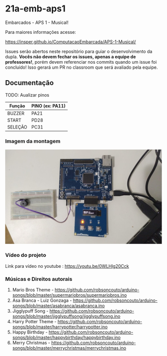 # 21a-emb-aps1

Embarcados - APS 1 - Musical!

Para maiores informações acesse:

https://insper.github.io/ComputacaoEmbarcada/APS-1-Musical/

Issues serão abertos neste repositório para guiar o desenvolvimento
da dupla. **Vocês não devem fechar os issues, apenas a equipe de professores!**, porém devem referenciar nos commits quando um issue 
foi concluído! Isso gerará um PR no classroom que será avaliado pela equipe.

## Documentação

TODO: Aualizar pinos

| Função  | PINO (ex: PA11) |
|---------|-----------------|
| BUZZER  |       PA21      |
| START   |       PD28      |
| SELEÇÃO |       PC31      |

### Imagem da montagem

![Montagem](img/montagem.jpeg)

### Vídeo do projeto

Link para vídeo no youtube : https://youtu.be/0WLHlg20Cck

### Músicas e Direitos autorais

1. Mario Bros Theme          - https://github.com/robsoncouto/arduino-songs/blob/master/supermariobros/supermariobros.ino
2. Asa Branca - Luiz Gonzaga - https://github.com/robsoncouto/arduino-songs/blob/master/asabranca/asabranca.ino
3. Jigglypuff Song           - https://github.com/robsoncouto/arduino-songs/blob/master/jigglypuffsong/jigglypuffsong.ino
4. Harry Potter Theme        - https://github.com/robsoncouto/arduino-songs/blob/master/harrypotter/harrypotter.ino
5. Happy Birthday            - https://github.com/robsoncouto/arduino-songs/blob/master/happybirthday/happybirthday.ino
6. Merry Christmas           - https://github.com/robsoncouto/arduino-songs/blob/master/merrychristmas/merrychristmas.ino

